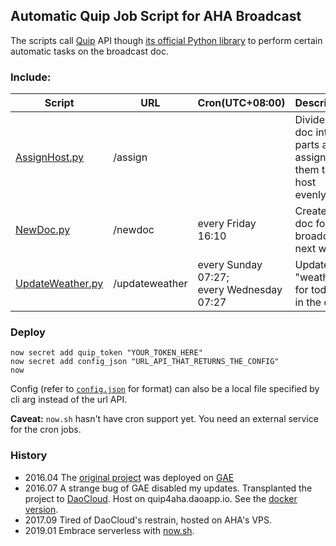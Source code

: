 ## Automatic Quip Job Script for AHA Broadcast
The scripts call [Quip](https://quip.com) API though [its official Python library](https://github.com/quip/quip-api) to perform certain automatic tasks on the broadcast doc.

### Include:
| Script | URL | Cron(UTC+08:00) | Description |
| ------ | --- | --------------- | ----------- |
| [AssignHost.py](\AssignHost.py) | /assign | | Divide the doc into parts and assign them to the host evenly. |
| [NewDoc.py](\NewDoc.py) | /newdoc | every Friday 16:10 | Create the doc for the broadcast next week. |
| [UpdateWeather.py](\UpdateWeather.py) | /updateweather | every Sunday 07:27;<br/>every Wednesday 07:27 | Update "weather for today" in the doc. |

### Deploy
```
now secret add quip_token "YOUR_TOKEN_HERE"
now secret add config_json "URL_API_THAT_RETURNS_THE_CONFIG"
now
```
Config (refer to [`config.json`](\config.json) for format) can also be a local file specified by cli arg instead of the url API.

**Caveat:** `now.sh` hasn't have cron support yet. You need an external service for the cron jobs.

### History
* 2016.04 The [original project](https://github.com/Contextualist/Quip4AHA) was deployed on [GAE](https://cloud.google.com)
* 2016.07 A strange bug of GAE disabled my updates. Transplanted the project to [DaoCloud](https://daocloud.io). Host on quip4aha.daoapp.io. See the [docker version](https://github.com/Contextualist/Quip4AHA-docker-2).
* 2017.09 Tired of DaoCloud's restrain, hosted on AHA's VPS.
* 2019.01 Embrace serverless with [now.sh](https://now.sh).
